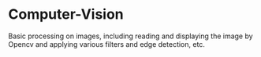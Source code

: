 # Computer-Vision
Basic processing on images, including reading and displaying the image by Opencv and applying various filters and edge detection, etc.
